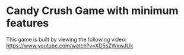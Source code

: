 # Candy Crush Game with minimum features

This game is built by viewing the following video: https://www.youtube.com/watch?v=XD5sZWxwJUk